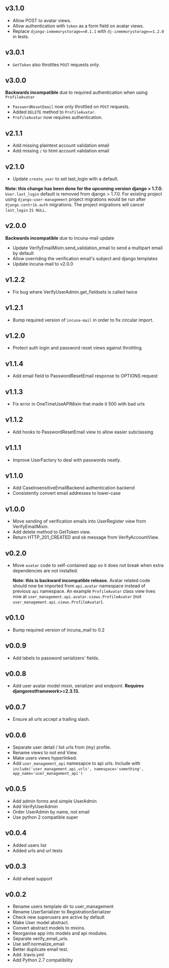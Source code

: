 ## v3.1.0

* Allow POST to avatar views.
* Allow authentication with `token` as a form field on avatar views.
* Replace `django-inmemorystorage==0.1.1` with `dj-inmemorystorage==1.2.0` in tests.

## v3.0.1

* `GetToken` also throttles `POST` requests only.

## v3.0.0

**Backwards incompatible** due to required authentication when using `ProfileAvatar`

* `PasswordResetEmail` now only throttled on `POST` requests.
* Added `DELETE` method to `ProfileAvatar`.
* `ProfileAvatar` now requires authentication.

## v2.1.1

* Add missing plaintext account validation email
* Add missing `/` to html account validation email

## v2.1.0

* Update `create_user` to set last_login with a default.

 **Note: this change has been done for the upcoming version django > 1.7.0.**
 `User.last_login` default is removed from django > 1.7.0. For existing
 project using `django-user-management` project migrations would be run
 after `django.contrib.auth` migrations. The project migrations will cancel
 `last_login` `IS NULL`.

## v2.0.0

**Backwards incompatible** due to incuna-mail update

* Update VerifyEmailMixin.send_validation_email to send a multipart email by default
* Allow overriding the verification email's subject and django templates
* Update incuna-mail to v2.0.0

## v1.2.2

* Fix bug where VerifyUserAdmin.get_fieldsets is called twice

## v1.2.1

* Bump required version of `incuna-mail` in order to fix circular import.

## v1.2.0

* Protect auth login and password reset views against throttling.

## v1.1.4

* Add email field to PasswordResetEmail response to OPTIONS request

## v1.1.3

* Fix error in OneTimeUseAPIMixin that made it 500 with bad urls

## v1.1.2

* Add hooks to PasswordResetEmail view to allow easier subclassing

## v1.1.1

* Improve UserFactory to deal with passwords neatly.

## v1.1.0

* Add CaseInsensitiveEmailBackend authentication backend
* Consistently convert email addresses to lower-case

## v1.0.0

* Move sending of verification emails into UserRegister view from VerifyEmailMixin.
* Add delete method to GetToken view.
* Return HTTP_201_CREATED and ok message from VerifyAccountView.

## v0.2.0

* Move `avatar` code to self-contained app so it does not break
  when extra dependencies are not installed.

  **Note: this is backward incompatible release.**
  Avatar related code should now be imported from `api.avatar` namespace
  instead of previous `api` namespace. An example `ProfileAvatar` class view
  lives now at `user_management.api.avatar.views.ProfileAvatar`
  (not `user_management.api.views.ProfileAvatar`).

## v0.1.0

* Bump required version of incuna_mail to 0.2

## v0.0.9

* Add labels to password serializers' fields.

## v0.0.8

* Add user avatar model mixin, serializer and endpoint.
  **Requires djangorestframework>=2.3.13.**

## v0.0.7

* Ensure all urls accept a trailing slash.

## v0.0.6

* Separate user detail / list urls from (my) profile.
* Rename views to not end View.
* Make users views hyperlinked.
* Add `user_management_api` namesapce to api urls. Include with
  `include('user_management.api.urls', namespace='something', app_name='user_management_api')`


## v0.0.5

* Add admin forms and simple UserAdmin
* Add VerifyUserAdmin
* Order UserAdmin by name, not email
* Use python 2 compatible super

## v0.0.4

* Added users list
* Added urls and url tests

## v0.0.3

* Add wheel support

## v0.0.2

* Rename users template dir to user_management
* Rename UserSerializer to RegistrationSerializer
* Check new superusers are active by default
* Make User model abstract.
* Convert abstract models to mixins.
* Reorganise app into models and api modules.
* Separate verify_email_urls.
* Use self.normalize_email
* Better duplicate email test.
* Add .travis.yml
* Add Python 2.7 compatibility
